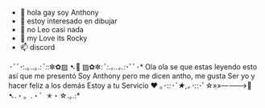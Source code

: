 - 👋 hola gay soy Anthony
- 👀 estoy interesado en dibujar
- 🌱 no Leo casi nada
- 💞️ my Love its Rocky 
- 📫 discord

*･ﾟﾟ･*:.｡..｡.:*ﾟ:*:✼✿▨  ➷🍥  ▨✿✼:*ﾟ:.｡..｡.:*･ﾟﾟ･*
Ola ola se que estas leyendo esto así que me presentó
Soy Anthony pero me dicen antho, me gusta
Ser yo y hacer feliz a los demás 
Estoy a tu Servicio ❤️
｡･:*:･ﾟ★,｡･:*:･ﾟ☆»»————>🍭 ➷.・。.・゜✭・☆.｡.:*

